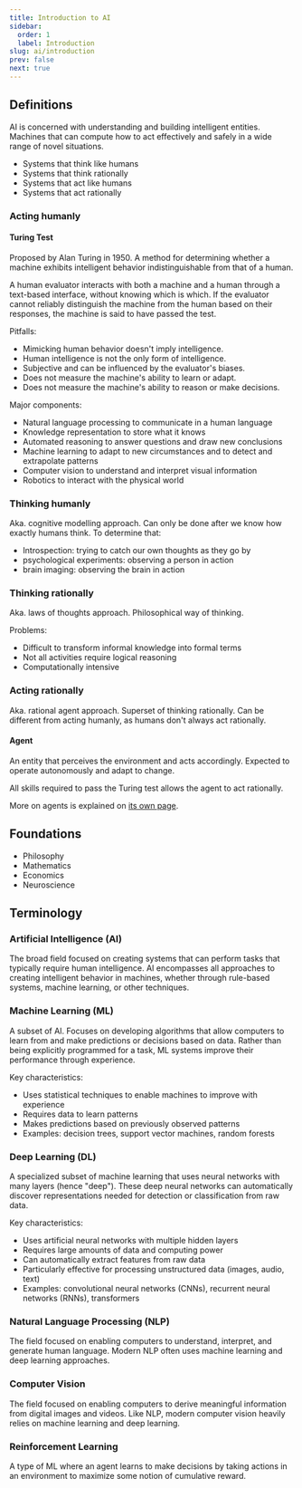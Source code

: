 ```yaml
---
title: Introduction to AI
sidebar:
  order: 1
  label: Introduction
slug: ai/introduction
prev: false
next: true
---
```


## Definitions

AI is concerned with understanding and building intelligent entities. Machines that can compute how to act effectively and safely in a wide range of novel situations. 

- Systems that think like humans
- Systems that think rationally
- Systems that act like humans
- Systems that act rationally

### Acting humanly

#### Turing Test

Proposed by Alan Turing in 1950. A method for determining whether a machine exhibits intelligent behavior indistinguishable from that of a human.

A human evaluator interacts with both a machine and a human through a text-based interface, without knowing which is which. If the evaluator cannot reliably distinguish the machine from the human based on their responses, the machine is said to have passed the test.

Pitfalls:
- Mimicking human behavior doesn't imply intelligence.
- Human intelligence is not the only form of intelligence.
- Subjective and can be influenced by the evaluator's biases.
- Does not measure the machine's ability to learn or adapt.
- Does not measure the machine's ability to reason or make decisions.

Major components:
- Natural language processing to communicate in a human language
- Knowledge representation to store what it knows
- Automated reasoning to answer questions and draw new conclusions
- Machine learning to adapt to new circumstances and to detect and extrapolate patterns
- Computer vision to understand and interpret visual information
- Robotics to interact with the physical world

### Thinking humanly

Aka. cognitive modelling approach. Can only be done after we know how exactly humans think. To determine that:
- Introspection: trying to catch our own thoughts as they go by
- psychological experiments: observing a person in action
- brain imaging: observing the brain in action

### Thinking rationally

Aka. laws of thoughts approach. Philosophical way of thinking.

Problems:
- Difficult to transform informal knowledge into formal terms
- Not all activities require logical reasoning
- Computationally intensive

### Acting rationally 

Aka. rational agent approach. Superset of thinking rationally. Can be different from acting humanly, as humans don't always act rationally.

#### Agent

An entity that perceives the environment and acts accordingly. Expected to operate autonomously and adapt to change.

All skills required to pass the Turing test allows the agent to act rationally.

More on agents is explained on [its own page](/ai/agents).

## Foundations

- Philosophy
- Mathematics
- Economics
- Neuroscience

## Terminology

### Artificial Intelligence (AI)
The broad field focused on creating systems that can perform tasks that typically require human intelligence. AI encompasses all approaches to creating intelligent behavior in machines, whether through rule-based systems, machine learning, or other techniques.

### Machine Learning (ML)
A subset of AI. Focuses on developing algorithms that allow computers to learn from and make predictions or decisions based on data. Rather than being explicitly programmed for a task, ML systems improve their performance through experience.

Key characteristics:
- Uses statistical techniques to enable machines to improve with experience
- Requires data to learn patterns
- Makes predictions based on previously observed patterns
- Examples: decision trees, support vector machines, random forests

### Deep Learning (DL)
A specialized subset of machine learning that uses neural networks with many layers (hence "deep"). These deep neural networks can automatically discover representations needed for detection or classification from raw data.

Key characteristics:
- Uses artificial neural networks with multiple hidden layers
- Requires large amounts of data and computing power
- Can automatically extract features from raw data
- Particularly effective for processing unstructured data (images, audio, text)
- Examples: convolutional neural networks (CNNs), recurrent neural networks (RNNs), transformers

### Natural Language Processing (NLP)
The field focused on enabling computers to understand, interpret, and generate human language. Modern NLP often uses machine learning and deep learning approaches.

### Computer Vision
The field focused on enabling computers to derive meaningful information from digital images and videos. Like NLP, modern computer vision heavily relies on machine learning and deep learning.

### Reinforcement Learning
A type of ML where an agent learns to make decisions by taking actions in an environment to maximize some notion of cumulative reward.
